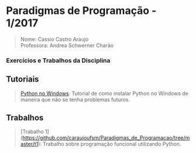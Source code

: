# **Paradigmas de Programação - 1/2017**
>Nome: Cassio Castro Araujo<br>
>Professora: Andrea Schwerner Charão<br>
### Exercícios e Trabalhos da Disciplina

## Tutoriais
>[Python no Windows](https://github.com/caraujoufsm/Paradigmas_de_Programacao/blob/master/tutorial/tutorial.pdf): Tutorial de como instalar Python no Windows de maneira que não se tenha problemas futuros. <br>

## Trabalhos
>[Trabalho 1] (https://github.com/caraujoufsm/Paradigmas_de_Programacao/tree/master/t1): Trabalho sobre programação funcional utilizando Python.<br>
